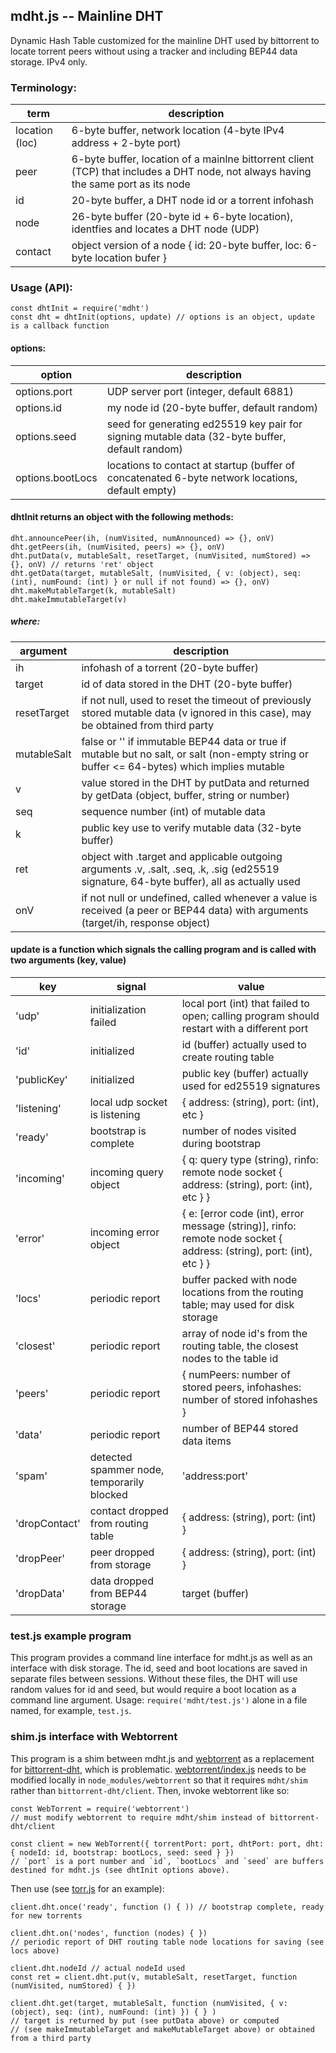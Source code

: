 ## mdht.js -- Mainline DHT

Dynamic Hash Table customized for the mainline DHT used by bittorrent to locate torrent peers without using a tracker
and including BEP44 data storage. IPv4 only.

### Terminology:

term | description
-----|------------
location (loc) | 6-byte buffer, network location (4-byte IPv4 address + 2-byte port)
peer | 6-byte buffer, location of a mainlne bittorrent client (TCP) that includes a DHT node, not always having the same port as its node
id | 20-byte buffer, a DHT node id or a torrent infohash
node | 26-byte buffer (20-byte id + 6-byte location), identfies and locates a DHT node (UDP)
contact | object version of a node { id: 20-byte buffer, loc: 6-byte location bufer }

### Usage (API):
```
const dhtInit = require('mdht')
const dht = dhtInit(options, update) // options is an object, update is a callback function
```
#### options:

option | description
-------|------------
options.port | UDP server port (integer, default 6881)
options.id | my node id (20-byte buffer, default random)
options.seed | seed for generating ed25519 key pair for signing mutable data (32-byte buffer, default random)
options.bootLocs | locations to contact at startup (buffer of concatenated 6-byte network locations, default empty)

#### dhtInit returns an object with the following methods:
```
dht.announcePeer(ih, (numVisited, numAnnounced) => {}, onV)
dht.getPeers(ih, (numVisited, peers) => {}, onV)
dht.putData(v, mutableSalt, resetTarget, (numVisited, numStored) => {}, onV) // returns 'ret' object
dht.getData(target, mutableSalt, (numVisited, { v: (object), seq: (int), numFound: (int) } or null if not found) => {}, onV)
dht.makeMutableTarget(k, mutableSalt)
dht.makeImmutableTarget(v)
```
##### where:

argument | description
---------|------------
ih | infohash of a torrent (20-byte buffer)
target | id of data stored in the DHT (20-byte buffer)
resetTarget | if not null, used to reset the timeout of previously stored mutable data (v ignored in this case), may be obtained from third party
mutableSalt | false or '' if immutable BEP44 data or true if mutable but no salt, or salt (non-empty string or buffer <= 64-bytes) which implies mutable
v | value stored in the DHT by putData and returned by getData (object, buffer, string or number)
seq | sequence number (int) of mutable data
k | public key use to verify mutable data (32-byte buffer)
ret | object with .target and applicable outgoing arguments .v, .salt, .seq, .k, .sig (ed25519 signature, 64-byte buffer), all as actually used
onV | if not null or undefined, called whenever a value is received (a peer or BEP44 data) with arguments (target/ih, response object)

#### update is a function which signals the calling program and is called with two arguments (key, value)

key | signal | value
----|--------|------
'udp' | initialization failed | local port (int) that failed to open; calling program should restart with a different port
'id' | initialized | id (buffer) actually used to create routing table
'publicKey' | initialized | public key (buffer) actually used for ed25519 signatures
'listening' | local udp socket is listening | { address: (string), port: (int), etc }
'ready' | bootstrap is complete | number of nodes visited during bootstrap
'incoming' | incoming query object | { q: query type (string), rinfo: remote node socket { address: (string), port: (int), etc } }
'error' | incoming error object | { e: [error code (int), error message (string)], rinfo: remote node socket { address: (string), port: (int), etc } }
'locs' | periodic report | buffer packed with node locations from the routing table; may used for disk storage
'closest' | periodic report | array of node id's from the routing table, the closest nodes to the table id
'peers' | periodic report | { numPeers: number of stored peers, infohashes: number of stored infohashes }
'data' | periodic report | number of BEP44 stored data items
'spam' | detected spammer node, temporarily blocked| 'address:port'
'dropContact' | contact dropped from routing table | { address: (string), port: (int) }
'dropPeer' | peer dropped from storage | { address: (string), port: (int) }
'dropData' | data dropped from BEP44 storage | target (buffer)


### test.js example program
This program provides a command line interface for mdht.js as well as an interface with disk storage.
The id, seed and boot locations are saved in separate files between sessions.
Without these files, the DHT will use random values for id and seed, but would require a boot location as a command line argument.
Usage: `require('mdht/test.js')` alone in a file named, for example, `test.js`.

### shim.js interface with Webtorrent
This program is a shim between mdht.js and [webtorrent](https://github.com/webtorrent/webtorrent)
as a replacement for [bittorrent-dht](https://github.com/webtorrent/bittorrent-dht), which is problematic.
[webtorrent/index.js](https://github.com/webtorrent/webtorrent/blob/master/index.js) needs to be modified locally
in `node_modules/webtorrent` so that it requires `mdht/shim` rather than `bittorrent-dht/client`. Then, invoke webtorrent like so:
```
const WebTorrent = require('webtorrent')
// must modify webtorrent to require mdht/shim instead of bittorrent-dht/client

const client = new WebTorrent({ torrentPort: port, dhtPort: port, dht: { nodeId: id, bootstrap: bootLocs, seed: seed } })
// `port` is a port number and `id`, `bootLocs` and `seed` are buffers destined for mdht.js (see dhtInit options above).
```

Then use (see [torr.js](https://github.com/metamystical/torr) for an example):
```
client.dht.once('ready', function () { )) // bootstrap complete, ready for new torrents

client.dht.on('nodes', function (nodes) { })
// periodic report of DHT routing table node locations for saving (see locs above)

client.dht.nodeId // actual nodeId used
const ret = client.dht.put(v, mutableSalt, resetTarget, function (numVisited, numStored) { })

client.dht.get(target, mutableSalt, function (numVisited, { v: (object), seq: (int), numFound: (int) }) { } )
// target is returned by put (see putData above) or computed 
// (see makeImmutableTarget and makeMutableTarget above) or obtained from a third party
```
